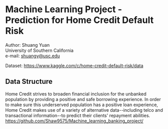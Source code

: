 # Machine Learning Project - Prediction for Home Credit Default Risk
Author: Shuang Yuan  
University of Southern California  
e-mail: shuangy@usc.edu  

Dataset: https://www.kaggle.com/c/home-credit-default-risk/data

## Data Structure
Home Credit strives to broaden financial inclusion for the unbanked population by providing a positive and safe borrowing experience. In order to make sure this underserved population has a positive loan experience, Home Credit makes use of a variety of alternative data--including telco and transactional information--to predict their clients' repayment abilities.
https://github.com/Shaw9575/Machine_learning_banking_project/
